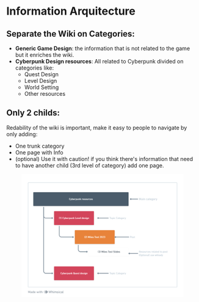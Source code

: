 # Information Arquitecture

## Separate the Wiki on Categories:&#x20;

* **Generic Game Design**: the information that is not related to the game but it enriches the wiki.
* **Cyberpunk Design resources**: All related to Cyberpunk divided on categories like:&#x20;
  * Quest Design
  * Level Design&#x20;
  * World Setting
  * Other resources

## Only 2 childs:

Redability of the wiki is important, make it easy to people to navigate by only adding:&#x20;

* One trunk category
* One page with Info
* (optional) Use it with caution! if you think there's information that need to have another child (3rd level of category) add one page.&#x20;

<figure><img src="../.gitbook/assets/Info. Arquitecture  (1).png" alt=""><figcaption></figcaption></figure>

